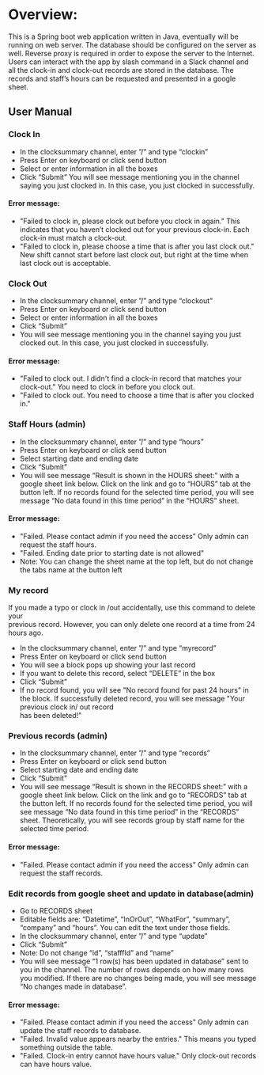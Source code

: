 # Overview:
This is a Spring boot web application written in Java, eventually will be running on web server. The database should be configured on the server as well. Reverse proxy is required in order to expose the server to the Internet. Users can interact with the app by slash command in a Slack channel and all the clock-in and clock-out records are stored in the database. The records and staff’s hours can be requested and presented in a google sheet.
## User Manual

### Clock In 
* In the clocksummary channel, enter ”/” and type “clockin”
* Press Enter on keyboard or click send button
* Select or enter information in all the boxes
* Click “Submit”
You will see message mentioning you in the channel saying you just clocked in. 
In this case, you just clocked in successfully.
#### Error message: 
* "Failed to clock in, please clock out before you clock in again."
This indicates that you haven’t clocked out for your previous clock-in. Each clock-in must match a clock-out. 
* "Failed to clock in, please choose a time that is after you last clock out."
New shift cannot start before last clock out, but right at the time when last clock out is acceptable. 
### Clock Out
* In the clocksummary channel, enter ”/” and type “clockout”
* Press Enter on keyboard or click send button
* Select or enter information in all the boxes
* Click “Submit”
* You will see message mentioning you in the channel saying you just clocked out. 
	In this case, you just clocked in successfully.
#### Error message: 
* "Failed to clock out. I didn't find a clock-in record that matches your clock-out."
You need to clock in before you clock out. 
* "Failed to clock out. You need to choose a time that is after you clocked in."
### Staff Hours (admin)
* In the clocksummary channel, enter ”/” and type “hours”
* Press Enter on keyboard or click send button
* Select starting date and ending date
* Click “Submit”
* You will see message “Result is shown in the HOURS sheet:” with a google sheet link 
  below. Click on the link and go to “HOURS” tab at the button left. If no records found for 
	the selected time period, you will see message “No data found in this time period” in the 
  “HOURS” sheet. 

#### Error message: 
* "Failed. Please contact admin if you need the access"
		Only admin can request the staff hours. 
* "Failed. Ending date prior to starting date is not allowed"
* Note: You can change the sheet name at the top left, but do not change the tabs name 
                     at the button left  
                     
### My record 
If you made a typo or clock in /out accidentally, use this command to delete your  
previous record. However, you can only delete one record at a time from 24 hours ago. 
* In the clocksummary channel, enter ”/” and type “myrecord”
* Press Enter on keyboard or click send button
* You will see a block pops up showing your last record
* If you want to delete this record, select “DELETE” in the box
* Click “Submit”
* If no record found, you will see "No record found for past 24 hours" in the block.
	If successfully deleted record, you will see message "Your previous clock in/ out record  
  has been deleted!"
### Previous records (admin)
* In the clocksummary channel, enter ”/” and type “records”
* Press Enter on keyboard or click send button
* Select starting date and ending date
* Click “Submit”
* You will see message “Result is shown in the RECORDS sheet:” with a google sheet link 
  below. Click on the link and go to “RECORDS” tab at the button left. If no records found for 
  the selected time period, you will see message “No data found in this time period” in the 
  “RECORDS” sheet. 
  Theoretically, you will see records group by staff name for the selected time period. 
#### Error message: 
* "Failed. Please contact admin if you need the access"
   Only admin can request the staff records.
### Edit records from google sheet and update in database(admin)
* Go to RECORDS sheet
* Editable fields are: “Datetime”, “InOrOut”, “WhatFor”, “summary”, “company” and 
	          “hours”. You can edit the text under those fields.
* In the clocksummary channel, enter ”/” and type “update”
* Click “Submit”
* Note: Do not change “id”, “stafffId” and “name”
* You will see message “1 row(s) has been updated in database” sent to you in the 
         channel. The number of rows depends on how many rows you modified. If there are no 
         changes being made, you will see message “No changes made in database”.
#### Error message: 
* "Failed. Please contact admin if you need the access"
		Only admin can update the staff records to database. 
* "Failed. Invalid value appears nearby the entries."
		This means you typed something outside the table. 
* "Failed. Clock-in entry cannot have hours value."
		Only clock-out records can have hours value. 


